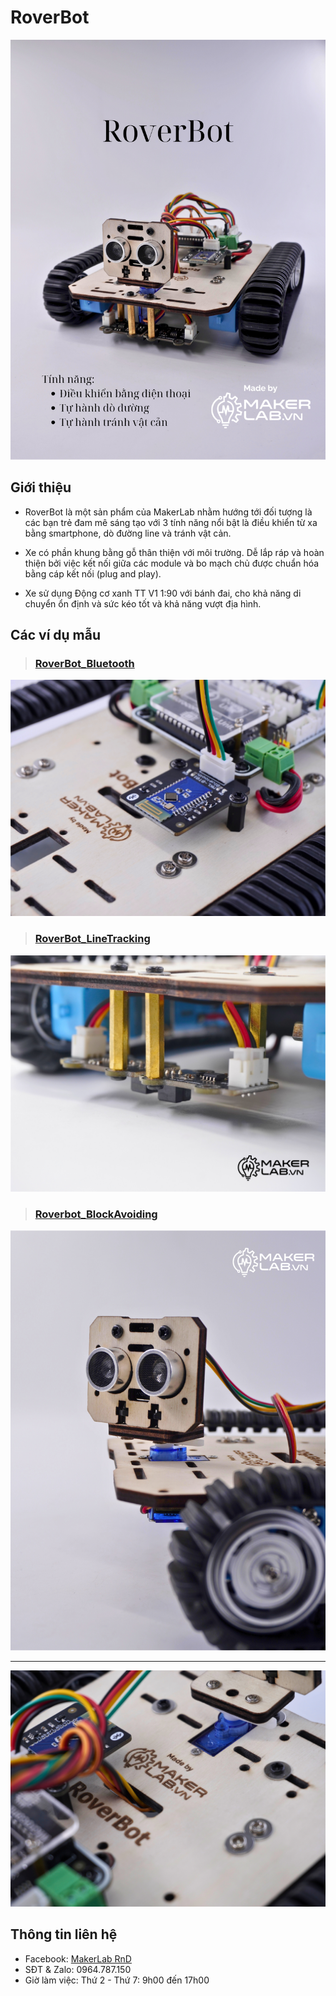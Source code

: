 # RoverBot

![](/image/RoverBot.png)

## Giới thiệu

- RoverBot là một sản phẩm của MakerLab nhằm hướng tới đối tượng là các bạn trẻ đam mê sáng tạo với 3 tính năng nổi bật là điều khiển từ xa bằng smartphone, dò đường line và tránh vật cản.

- Xe có phần khung bằng gỗ thân thiện với môi trường. Dễ lắp ráp và hoàn thiện bởi việc kết nối giữa các module và bo mạch chủ được chuẩn hóa bằng cáp kết nối (plug and play).

- Xe sử dụng Động cơ xanh TT V1 1:90 với bánh đai, cho khả năng di chuyển ổn định và sức kéo tốt và khả năng vượt địa hình.

## Các ví dụ mẫu

> ### [RoverBot_Bluetooth](examples/Rover_Bluetooth)

[![](/image/bluetooth_logo_onboard.png)](examples/Rover_Bluetooth)

> ### [RoverBot_LineTracking](examples/Rover_LineTracking)

[![](/image/Do_Line_Thumnail_logo.png)](examples/Rover_LineTracking)

> ### [Roverbot_BlockAvoiding](examples/Rover_BlockAvoiding)  

[![](/image/obstacle_avoiding_thumbW.png)](examples/Rover_BlockAvoiding)

---
![](/image/full_author.jpg)
## Thông tin liên hệ


- Facebook: [MakerLab RnD](https://www.facebook.com/makerlabvn)
- SĐT & Zalo: 0964.787.150
- Giờ làm việc: Thứ 2 - Thứ 7: 9h00 đến 17h00

<!-- ## Cập nhật mới:
- Không có. -->
